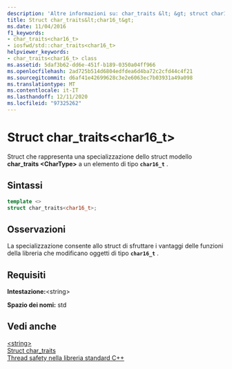 ```yaml
---
description: 'Altre informazioni su: char_traits &lt; &gt; struct char16_t'
title: Struct char_traits&lt;char16_t&gt;
ms.date: 11/04/2016
f1_keywords:
- char_traits<char16_t>
- iosfwd/std::char_traits<char16_t>
helpviewer_keywords:
- char_traits<char16_t> class
ms.assetid: 5daf3b62-dd6e-451f-b189-0350a04ff966
ms.openlocfilehash: 2ad725b514d6804edfdea6d4ba72c2cfd44c4f21
ms.sourcegitcommit: d6af41e42699628c3e2e6063ec7b03931a49a098
ms.translationtype: MT
ms.contentlocale: it-IT
ms.lasthandoff: 12/11/2020
ms.locfileid: "97325262"
---
```

# <a name="char_traitsltchar16_tgt-struct"></a>Struct char_traits&lt;char16_t&gt;

Struct che rappresenta una specializzazione dello struct modello **char_traits \<CharType>** a un elemento di tipo **`char16_t`** .

## <a name="syntax"></a>Sintassi

```cpp
template <>
struct char_traits<char16_t>;
```

## <a name="remarks"></a>Osservazioni

La specializzazione consente allo struct di sfruttare i vantaggi delle funzioni della libreria che modificano oggetti di tipo **`char16_t`** .

## <a name="requirements"></a>Requisiti

**Intestazione:**\<string>

**Spazio dei nomi:** std

## <a name="see-also"></a>Vedi anche

[\<string>](../standard-library/string.md)\
[Struct char_traits](../standard-library/char-traits-struct.md)\
[Thread safety nella libreria standard C++](../standard-library/thread-safety-in-the-cpp-standard-library.md)
